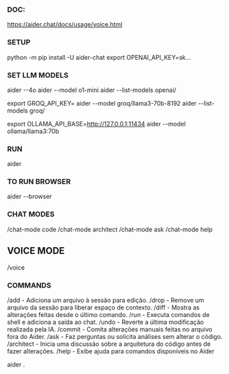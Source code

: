 ### DOC:

https://aider.chat/docs/usage/voice.html

### SETUP

python -m pip install -U aider-chat
export OPENAI_API_KEY=sk...

### SET LLM MODELS

aider --4o
aider --model o1-mini
aider --list-models openai/

export GROQ_API_KEY=
aider --model groq/llama3-70b-8192
aider --list-models groq/

export OLLAMA_API_BASE=http://127.0.0.1:11434
aider --model ollama/llama3:70b

### RUN

aider

### TO RUN BROWSER

aider --browser

### CHAT MODES

/chat-mode code
/chat-mode architect
/chat-mode ask
/chat-mode help

## VOICE MODE

/voice

### COMMANDS

/add <file> - Adiciona um arquivo à sessão para edição.
/drop <file> - Remove um arquivo da sessão para liberar espaço de contexto.
/diff - Mostra as alterações feitas desde o último comando.
/run <comando> - Executa comandos de shell e adiciona a saída ao chat.
/undo - Reverte a última modificação realizada pela IA.
/commit - Comita alterações manuais feitas no arquivo fora do Aider.
/ask - Faz perguntas ou solicita análises sem alterar o código.
/architect - Inicia uma discussão sobre a arquitetura do código antes de fazer alterações.
/help - Exibe ajuda para comandos disponíveis no Aider​

aider
.
